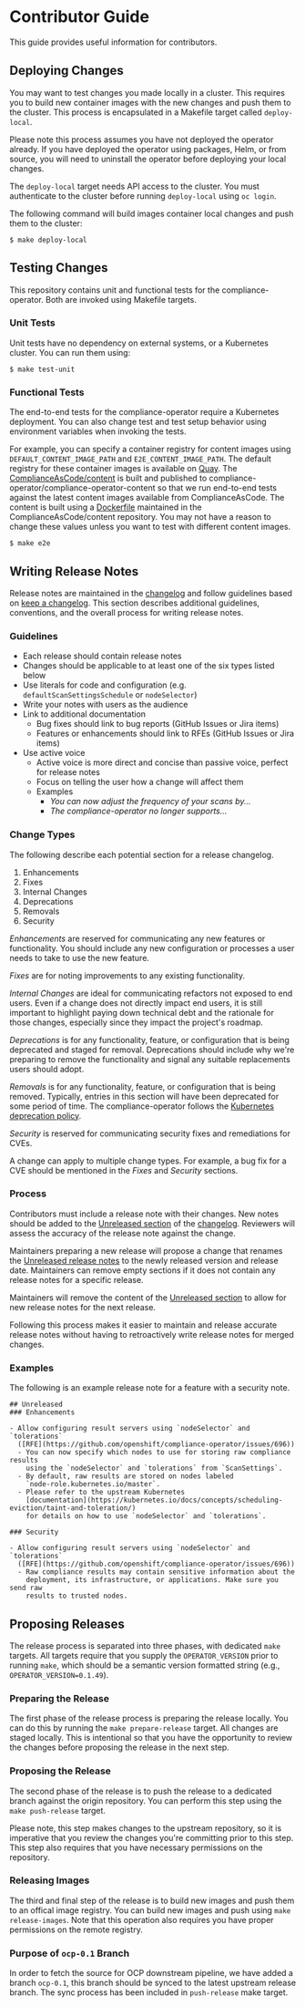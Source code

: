 # Contributor Guide

This guide provides useful information for contributors.

## Deploying Changes

You may want to test changes you made locally in a cluster. This requires you
to build new container images with the new changes and push them to the
cluster. This process is encapsulated in a Makefile target called
`deploy-local`.

Please note this process assumes you have not deployed the operator already. If
you have deployed the operator using packages, Helm, or from source, you will
need to uninstall the operator before deploying your local changes.

The `deploy-local` target needs API access to the cluster. You must
authenticate to the cluster before running `deploy-local` using `oc login`.

The following command will build images container local changes and push them
to the cluster:

```
$ make deploy-local
```

## Testing Changes

This repository contains unit and functional tests for the compliance-operator.
Both are invoked using Makefile targets.

### Unit Tests

Unit tests have no dependency on external systems, or a Kubernetes cluster. You
can run them using:

```console
$ make test-unit
```

### Functional Tests

The end-to-end tests for the compliance-operator require a Kubernetes
deployment. You can also change test and test setup behavior using environment
variables when invoking the tests.

For example, you can specify a container registry for content images using
`DEFAULT_CONTENT_IMAGE_PATH` and `E2E_CONTENT_IMAGE_PATH`. The default registry
for these container images is available on
[Quay](https://quay.io/repository/compliance-operator/compliance-operator-content).
The [ComplianceAsCode/content](https://github.com/ComplianceAsCode/content/) is
built and published to compliance-operator/compliance-operator-content so that
we run end-to-end tests against the latest content images available from
ComplianceAsCode. The content is built using a
[Dockerfile](https://github.com/ComplianceAsCode/content/blob/master/Dockerfiles/ocp4_content)
maintained in the ComplianceAsCode/content repository. You may not have a
reason to change these values unless you want to test with different content
images.

```console
$ make e2e
```

## Writing Release Notes

Release notes are maintained in the [changelog](CHANGELOG.md) and follow
guidelines based on [keep a changelog](https://keepachangelog.com/en/1.0.0/).
This section describes additional guidelines, conventions, and the overall
process for writing release notes.

### Guidelines

* Each release should contain release notes
* Changes should be applicable to at least one of the six types listed below
* Use literals for code and configuration (e.g. `defaultScanSettingsSchedule`
  or `nodeSelector`)
* Write your notes with users as the audience
* Link to additional documentation
  - Bug fixes should link to bug reports (GitHub Issues or Jira items)
  - Features or enhancements should link to RFEs (GitHub Issues or Jira items)
* Use active voice
  - Active voice is more direct and concise than passive voice, perfect for
    release notes
  - Focus on telling the user how a change will affect them
  - Examples
    - *You can now adjust the frequency of your scans by...*
    - *The compliance-operator no longer supports...*

### Change Types

The following describe each potential section for a release changelog.

1. Enhancements
2. Fixes
3. Internal Changes
4. Deprecations
5. Removals
6. Security

*Enhancements* are reserved for communicating any new features or
functionality. You should include any new configuration or processes a user
needs to take to use the new feature.

*Fixes* are for noting improvements to any existing functionality.

*Internal Changes* are ideal for communicating refactors not exposed to end
users. Even if a change does not directly impact end users, it is still
important to highlight paying down technical debt and the rationale for those
changes, especially since they impact the project's roadmap.

*Deprecations* is for any functionality, feature, or configuration that is
being deprecated and staged for removal. Deprecations should include why we're
preparing to remove the functionality and signal any suitable replacements
users should adopt.

*Removals* is for any functionality, feature, or configuration that is being
removed. Typically, entries in this section will have been deprecated for some
period of time. The compliance-operator follows the
[Kubernetes deprecation policy](https://kubernetes.io/docs/reference/using-api/deprecation-policy/).

*Security* is reserved for communicating security fixes and remediations for
CVEs.

A change can apply to multiple change types. For example, a bug fix for a CVE
should be mentioned in the *Fixes* and *Security* sections.

### Process

Contributors must include a release note with their changes. New notes should
be added to the [Unreleased section](CHANGELOG.md#unreleased) of the
[changelog](CHANGELOG.md). Reviewers will assess the accuracy of the release
note against the change.

Maintainers preparing a new release will propose a change that renames the
[Unreleased release notes](CHANGELOG.md#unreleased) to the newly released
version and release date. Maintainers can remove empty sections if it does not
contain any release notes for a specific release.

Maintainers will remove the content of the [Unreleased section](CHANGELOG.md#unreleased)
to allow for new release notes for the next release.

Following this process makes it easier to maintain and release accurate release
notes without having to retroactively write release notes for merged changes.

### Examples

The following is an example release note for a feature with a security note.

```
## Unreleased
### Enhancements

- Allow configuring result servers using `nodeSelector` and `tolerations`
  ([RFE](https://github.com/openshift/compliance-operator/issues/696))
  - You can now specify which nodes to use for storing raw compliance results
    using the `nodeSelector` and `tolerations` from `ScanSettings`.
  - By default, raw results are stored on nodes labeled
    `node-role.kubernetes.io/master`.
  - Please refer to the upstream Kubernetes
    [documentation](https://kubernetes.io/docs/concepts/scheduling-eviction/taint-and-toleration/)
    for details on how to use `nodeSelector` and `tolerations`.

### Security

- Allow configuring result servers using `nodeSelector` and `tolerations`
  ([RFE](https://github.com/openshift/compliance-operator/issues/696))
  - Raw compliance results may contain sensitive information about the
    deployment, its infrastructure, or applications. Make sure you send raw
    results to trusted nodes.
```

## Proposing Releases

The release process is separated into three phases, with dedicated `make`
targets. All targets require that you supply the `OPERATOR_VERSION` prior to
running `make`, which should be a semantic version formatted string (e.g.,
`OPERATOR_VERSION=0.1.49`).

### Preparing the Release

The first phase of the release process is preparing the release locally. You
can do this by running the `make prepare-release` target. All changes are
staged locally. This is intentional so that you have the opportunity to
review the changes before proposing the release in the next step.

### Proposing the Release

The second phase of the release is to push the release to a dedicated branch
against the origin repository. You can perform this step using the `make
push-release` target.

Please note, this step makes changes to the upstream repository, so it is
imperative that you review the changes you're committing prior to this step.
This step also requires that you have necessary permissions on the repository.

### Releasing Images

The third and final step of the release is to build new images and push them to
an offical image registry. You can build new images and push using `make
release-images`. Note that this operation also requires you have proper
permissions on the remote registry.

### Purpose of `ocp-0.1` Branch

In order to fetch the source for OCP downstream pipeline, we have added a branch `ocp-0.1`,
this branch should be synced to the latest upstream release branch. The sync process has 
been included in `push-release` make target.